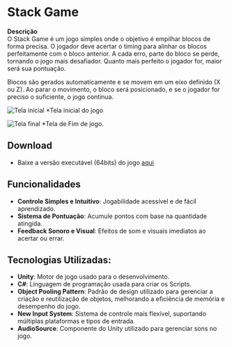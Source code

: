 # Stack Game

**Descrição**  
O Stack Game é um jogo simples onde o objetivo é empilhar blocos de forma precisa. O jogador deve acertar o timing para alinhar os blocos perfeitamente com o bloco anterior. A cada erro, parte do bloco se perde, tornando o jogo mais desafiador. Quanto mais perfeito o jogador for, maior será sua pontuação.

Blocos são gerados automaticamente e se movem em um eixo definido (X ou Z). Ao parar o movimento, o bloco será posicionado, e se o jogador for preciso o suficiente, o jogo continua.

![Tela inicial](https://drive.google.com/uc?id=1fyP7zZT2CFfE_MzswTJJ3G3ErSP_xg4m)
*Tela inicial do jogo

![Tela final](https://drive.google.com/uc?id=1JHh2ejCNS0ZhXrKI86Cz2-ajou_q4kHn)
*Tela de Fim de jogo.

## Download
- Baixe a versão executável (64bits) do jogo <a href="https://drive.google.com/file/d/1YA7ZF4QvDhtzhGQ9SRhxMicZqTqLveEh/view?usp=sharing" target="_blank" rel="noopener noreferrer">aqui</a>

## Funcionalidades

- **Controle Simples e Intuitivo**: Jogabilidade acessível e de fácil aprendizado.
- **Sistema de Pontuação**: Acumule pontos com base na quantidade atingida.
- **Feedback Sonoro e Visual**: Efeitos de som e visuais imediatos ao acertar ou errar.

## Tecnologias Utilizadas:

- **Unity**: Motor de jogo usado para o desenvolvimento.
- **C#**: Linguagem de programação usada para criar os Scripts.
- **Object Pooling Pattern**: Padrão de design utilizado para gerenciar a criação e reutilização de objetos, melhorando a eficiência de memória e desempenho do jogo.
- **New Input System**: Sistema de controle mais flexível, suportando múltiplas plataformas e tipos de entrada.
- **AudioSource**: Componente do Unity utilizado para gerenciar sons no jogo.

